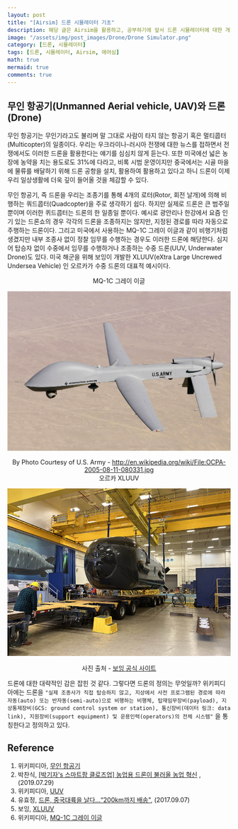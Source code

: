 ```yaml
---
layout: post
title: "[Airsim] 드론 시뮬레이터 기초"
description: 해당 글은 Airsim을 활용하고, 공부하기에 앞서 드론 시뮬레이터에 대한 개념과 기타 기본 개념들을 정리해 본 것이다.
image: "/assets/img/post_images/Drone/Drone Simulator.png"
category: [드론, 시뮬레이터]
tags: [드론, 시뮬레이터, Airsim, 에어심]
math: true
mermaid: true
comments: true
---
```


## 무인 항공기(Unmanned Aerial vehicle, UAV)와 드론(Drone)

무인 항공기는 무인기라고도 불리며 말 그대로 사람이 타지 않는 항공기 혹은 멀티콥터(Multicopter)의 일종이다. 우리는 우크라이나-러시아 전쟁에 대한 뉴스를 접하면서 전쟁에서도 이러한 드론을 활용한다는 얘기를 심심치 않게 듣는다. 또한 미국에선 넓은 농장에 농약을 치는 용도로도 31%에 다라고, 비록 시범 운영이지만 중국에서는 시골 마을에 물류를 배달하기 위해 드론 공항을 설치, 활용하여 활용하고 있다고 하니 드론이 이제 우리 일상생활에 더욱 깊이 들어올 것을 체감할 수 있다.

무인 항공기, 즉 드론을 우리는 조종기를 통해 4개의 로터(Rotor, 회전 날개)에 의해 비행하는 쿼드콥터(Quadcopter)을 주로 생각하기 쉽다. 하지만 실제로 드론은 큰 범주일 뿐이며 이러한 퀴드콥터는 드론의 한 일종일 뿐이다. 예시로 광안리나 한강에서 요즘 인기 있는 드론쇼의 경우 각각의 드론을 조종하지는 않지만, 지정된 경로를 따라 자동으로 주행하는 드론이다. 그리고 미국에서 사용하는 MQ-1C 그레이 이글과 같이 비행기처럼 생겼지만 내부 조종사 없이 정찰 임무를 수행하는 경우도 이러한 드론에 해당한다. 심지어 탑승자 없이 수중에서 임무를 수행하거나 조종하는 수중 드론(UUV, Underwater Drone)도 있다. 미국 해군을 위해 보잉이 개발한 XLUUV(eXtra Large Uncrewed Undersea Vehicle) 인 오르카가 수중 드론의 대표적 예시이다.

<center> MQ-1C 그레이 이글 </center>

![MQ-1 그레이 이글](/assets/img/post_images/Drone/Simulator/Airsim/MQ-1C_Warrior_(2005-08-11).jpg) 

<center> By Photo Courtesy of U.S. Army - <a class="external free" href="https://en.wikipedia.org/wiki/File:OCPA-2005-08-11-080331.jpg">http://en.wikipedia.org/wiki/File:OCPA-2005-08-11-080331.jpg</a> </center>

<center> 오르카 XLUUV </center>

![오르카](/assets/img/post_images/Drone/Simulator/Airsim/orca-final-prep.jpeg)

<div style="text-align: center;">
  사진 출처 - <a href="https://www.boeing.com/defense/xluuv#gallery" target="_blank">보잉 공식 사이트</a>
</div>

드론에 대한 대략적인 감은 잡힌 것 같다. 그렇다면 드론의 정의는 무엇일까? 위키피디아에는 드론을 
`"실제 조종사가 직접 탑승하지 않고, 지상에서 사전 프로그램된 경로에 따라 자동(auto) 또는 반자동(semi-auto)으로 비행하는 비행체, 탑재임무장비(payload), 지상통제장비(GCS: ground control system or station), 통신장비(데이터 링크: data link), 지원장비(support equipment) 및 운용인력(operators)의 전체 시스템"`
을 통칭한다고 정의하고 있다.

## Reference

1. 위키피디아, [무인 항공기](https://ko.wikipedia.org/wiki/%EB%AC%B4%EC%9D%B8_%ED%95%AD%EA%B3%B5%EA%B8%B0)
1. 박찬식, [[박기자's 스마트팜 클로즈업] 농업용 드론이 불러올 농업 혁신](https://www.smartfn.co.kr/news/articleView.html?idxno=93167)  , (2019.07.29)
1. 위키피디아, [UUV](https://en.wikipedia.org/wiki/Unmanned_underwater_vehicle)
1. 유효정, [드론, 중국대륙을 날다…“200km까지 배송"](https://zdnet.co.kr/view/?no=20170907095905), (2017.09.07)
1. 보잉, [XLUUV](https://www.boeing.com/defense/xluuv#overview)
1. 위키피디아, [MQ-1C 그레이 이글](https://ko.wikipedia.org/wiki/MQ-1C_%EA%B7%B8%EB%A0%88%EC%9D%B4_%EC%9D%B4%EA%B8%80)